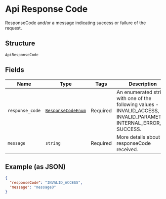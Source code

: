 
# Api Response Code

ResponseCode and/or a message indicating success or failure of the request.

## Structure

`ApiResponseCode`

## Fields

| Name | Type | Tags | Description |
|  --- | --- | --- | --- |
| `response_code` | [`ResponseCodeEnum`](../../doc/models/response-code-enum.md) | Required | An enumerated string with one of the following values - INVALID_ACCESS, INVALID_PARAMETER, INTERNAL_ERROR, SUCCESS. |
| `message` | `string` | Required | More details about the responseCode received. |

## Example (as JSON)

```json
{
  "responseCode": "INVALID_ACCESS",
  "message": "message0"
}
```

